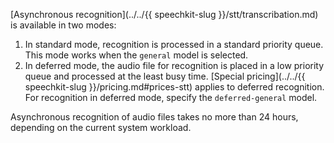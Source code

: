 [Asynchronous recognition](../../{{ speechkit-slug }}/stt/transcribation.md) is available in two modes:
1. In standard mode, recognition is processed in a standard priority queue. This mode works when the `general` model is selected.
1. In deferred mode, the audio file for recognition is placed in a low priority queue and processed at the least busy time. [Special pricing](../../{{ speechkit-slug }}/pricing.md#prices-stt) applies to deferred recognition. For recognition in deferred mode, specify the `deferred-general` model.

Asynchronous recognition of audio files takes no more than 24 hours, depending on the current system workload.